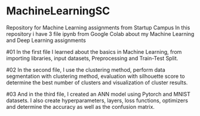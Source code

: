 # MachineLearningSC
Repository for Machine Learning assignments from Startup Campus
In this repository i have 3 file ipynb from Google Colab about my Machine Learning and Deep Learning assignments

#01
In the first file I learned about the basics in Machine Learning, from importing libraries, input datasets, Preprocessing and Train-Test Split.

#02
In the second file, I use the clustering method, perform data segmentation with clustering method, evaluation with silhouette score to determine the best number of clusters and visualization of cluster results.

#03
And in the third file, I created an ANN model using Pytorch and MNIST datasets. I also create hyperparameters, layers, loss functions, optimizers and determine the accuracy as well as the confusion matrix.
